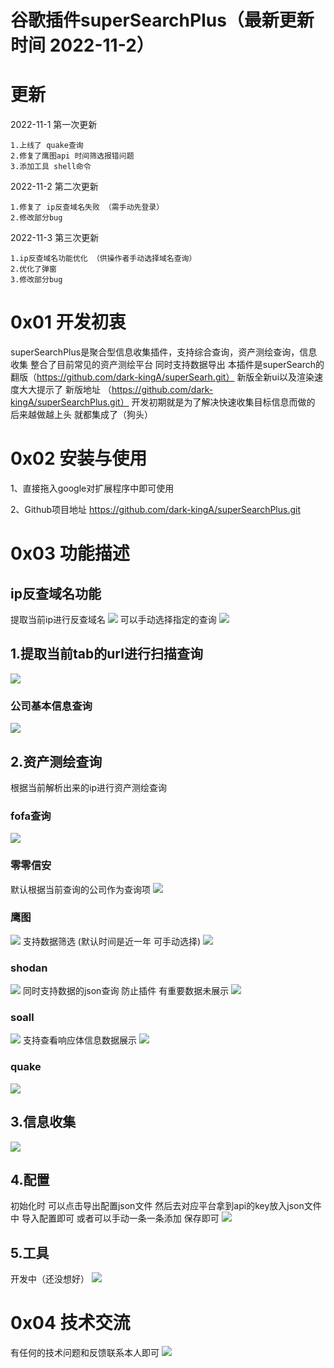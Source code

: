 
# 谷歌插件superSearchPlus（最新更新时间 2022-11-2）
# 更新
2022-11-1 第一次更新 
```
1.上线了 quake查询
2.修复了鹰图api 时间筛选报错问题
3.添加工具 shell命令
```
2022-11-2 第二次更新
```
1.修复了 ip反查域名失败 （需手动先登录）
2.修改部分bug
```
2022-11-3 第三次更新
```
1.ip反查域名功能优化 （供操作者手动选择域名查询）
2.优化了弹窗
3.修改部分bug
```
# 0x01 开发初衷
superSearchPlus是聚合型信息收集插件，支持综合查询，资产测绘查询，信息收集 整合了目前常见的资产测绘平台 同时支持数据导出
本插件是superSearch的翻版（https://github.com/dark-kingA/superSearh.git）
新版全新ui以及渲染速度大大提示了
新版地址 （https://github.com/dark-kingA/superSearchPlus.git）
开发初期就是为了解决快速收集目标信息而做的 后来越做越上头 就都集成了（狗头）

# 0x02 安装与使用

1、直接拖入google对扩展程序中即可使用

2、Github项目地址
https://github.com/dark-kingA/superSearchPlus.git



# 0x03 功能描述
## ip反查域名功能
提取当前ip进行反查域名
![](info/info15.png)
可以手动选择指定的查询
![](info/info16.png)
## 1.提取当前tab的url进行扫描查询
![](info/info1.png)
### 公司基本信息查询
![](info/info2.png)
## 2.资产测绘查询
根据当前解析出来的ip进行资产测绘查询
### fofa查询
![](info/info3.png)
### 零零信安
默认根据当前查询的公司作为查询项
![](info/info4.png)
### 鹰图
![](info/info5.png)
支持数据筛选 (默认时间是近一年 可手动选择)
![](info/info6.png)
### shodan
![](info/info7.png)
同时支持数据的json查询 防止插件 有重要数据未展示
![](info/info8.png)
### soall
![](info/info9.png)
支持查看响应体信息数据展示
![](info/info10.png)
### quake
![](info/info14.png)

## 3.信息收集
![](info/info11.png)
## 4.配置
初始化时 可以点击导出配置json文件
然后去对应平台拿到api的key放入json文件中
导入配置即可 或者可以手动一条一条添加 保存即可
![](info/info12.png)
## 5.工具
开发中（还没想好）
![](info/info13.png)
# 0x04 技术交流
有任何的技术问题和反馈联系本人即可
![](vx.png)

